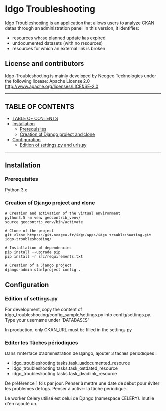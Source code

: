 # Idgo Troubleshooting

Idgo Troubleshooting is an application that allows users to analyze CKAN datas through an administration panel.
In this version, it identifies:
- resources whose planned update has expired
- undocumented datasets (with no resources)
- resources for which an external link is broken


## License and contributors

Idgo-Troubleshooting is mainly developed by Neogeo Technologies under the following license:
Apache License 2.0
http://www.apache.org/licenses/LICENSE-2.0

---

## TABLE OF CONTENTS
 - [TABLE OF CONTENTS](#TABLE-OF-CONTENTS)
 - [Installation](#Installation)
   - [Prerequisites](#Prerequisites)
   - [Creation of Django project and clone](#Creation-of-Django-project-and-clone)
 - [Configuration](#Configuration)
   - [Edition of settings.py and urls.py](#Edition-of-settings.py-and-urls.py)

---

## Installation

### Prerequisites

Python 3.x

### Creation of Django project and clone

```shell
# Creation and activation of the virtual environment
python3.5 -m venv geocontrib_venv/
source geocontrib_venv/bin/activate

# Clone of the project
git clone https://git.neogeo.fr/idgo/apps/idgo-troubleshooting.git idgo-troubleshooting/

# Installation of dependencies
pip install --upgrade pip
pip install -r src/requirements.txt

# Creation of a Django project
django-admin startproject config .
```

## Configuration

### Edition of settings.py

For development, copy the content of idgo_troubleshooting/config_sample/settings.py into config/settings.py.
Type your username under 'DATABASES'

In production, only CKAN\_URL must be filled in the settings.py

### Editer les Tâches périodiques

Dans l'interface d'administration de Django, ajouter 3 tâches périodiques :
* idgo_troubleshooting.tasks.task_undocumented_resource
* idgo_troubleshooting.tasks.task_outdated_resource
* idgo_troubleshooting.tasks.task_deadlink_resource


De préférence 1 fois par jour.
Penser à mettre une date de début pour éviter les problèmes de logs.
Penser à activer la tâche périodique.

Le worker Celery utilisé est celui de Django (namespace CELERY).
Inutile d'en rajouté un.
 
